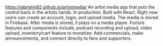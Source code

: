 https://jabrielm92.github.io/artistmedia/
An artist media app that puts the control back in the artists hands. In production. Built with React. Right now users can create an account, login, and upload media. 
The media is stored in Firebase. After media is stored, it plays on a media player. Furture features and components include, podcast recording and upload, video upload, 
inventory/cart feature to monetize. Add commercials, make announcements, and connect directly to fans and supporters.
